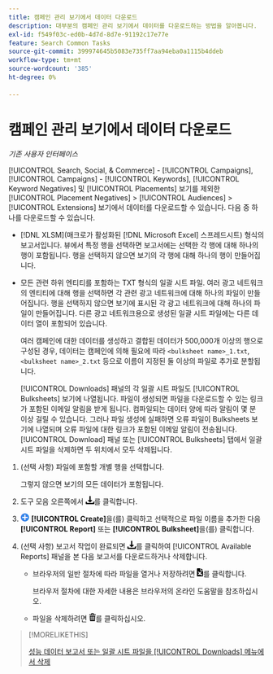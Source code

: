 ```yaml
---
title: 캠페인 관리 보기에서 데이터 다운로드
description: 대부분의 캠페인 관리 보기에서 데이터를 다운로드하는 방법을 알아봅니다.
exl-id: f549f03c-ed0b-4d7d-8d7e-91192c17e77e
feature: Search Common Tasks
source-git-commit: 399974645b5083e735ff7aa94eba0a1115b4ddeb
workflow-type: tm+mt
source-wordcount: '385'
ht-degree: 0%

---
```


# 캠페인 관리 보기에서 데이터 다운로드

*기존 사용자 인터페이스*

[!UICONTROL Search, Social, & Commerce] - [!UICONTROL Campaigns], [!UICONTROL Campaigns] - [!UICONTROL Keywords], [!UICONTROL Keyword Negatives] 및 [!UICONTROL Placements] 보기를 제외한 [!UICONTROL Placement Negatives] > [!UICONTROL Audiences] > [!UICONTROL Extensions] 보기에서 데이터를 다운로드할 수 있습니다. 다음 중 하나를 다운로드할 수 있습니다.

* [!DNL XLSM]&#x200B;(매크로가 활성화된 [!DNL Microsoft Excel] 스프레드시트) 형식의 보고서입니다. 뷰에서 특정 행을 선택하면 보고서에는 선택한 각 행에 대해 하나의 행이 포함됩니다. 행을 선택하지 않으면 보기의 각 행에 대해 하나의 행이 만들어집니다.

* 모든 관련 하위 엔티티를 포함하는 TXT 형식의 일괄 시트 파일. 여러 광고 네트워크의 엔티티에 대해 행을 선택하면 각 관련 광고 네트워크에 대해 하나의 파일이 만들어집니다. 행을 선택하지 않으면 보기에 표시된 각 광고 네트워크에 대해 하나의 파일이 만들어집니다. 다른 광고 네트워크용으로 생성된 일괄 시트 파일에는 다른 데이터 열이 포함되어 있습니다.

  여러 캠페인에 대한 데이터를 생성하고 결합된 데이터가 500,000개 이상의 행으로 구성된 경우, 데이터는 캠페인에 의해 필요에 따라 `<bulksheet name>_1.txt`, `<bulksheet name>_2.txt` 등으로 이름이 지정된 둘 이상의 파일로 추가로 분할됩니다.

  [!UICONTROL Downloads] 패널의 각 일괄 시트 파일도 [!UICONTROL Bulksheets] 보기에 나열됩니다. 파일이 생성되면 파일을 다운로드할 수 있는 링크가 포함된 이메일 알림을 받게 됩니다. 컴파일되는 데이터 양에 따라 알림이 몇 분 이상 걸릴 수 있습니다. 그러나 파일 생성에 실패하면 오류 파일이 Bulksheets 보기에 나열되며 오류 파일에 대한 링크가 포함된 이메일 알림이 전송됩니다. [!UICONTROL Download] 패널 또는 [!UICONTROL Bulksheets] 탭에서 일괄 시트 파일을 삭제하면 두 위치에서 모두 삭제됩니다.

1. (선택 사항) 파일에 포함할 개별 행을 선택합니다.

   그렇지 않으면 보기의 모든 데이터가 포함됩니다.

1. 도구 모음 오른쪽에서 ![보고서 다운로드](/help/search-social-commerce/assets/download.png "보고서 다운로드")를 클릭합니다.

1. ![만들기](/help/search-social-commerce/assets/add.png "만들기") **[!UICONTROL Create]**&#x200B;을(를) 클릭하고 선택적으로 파일 이름을 추가한 다음 **[!UICONTROL Report]** 또는 **[!UICONTROL Bulksheet]**&#x200B;을(를) 클릭합니다.

1. (선택 사항) 보고서 작업이 완료되면 ![보고서 다운로드](/help/search-social-commerce/assets/download.png "보고서 다운로드")를 클릭하여 [!UICONTROL Available Reports] 패널을 본 다음 보고서를 다운로드하거나 삭제합니다.

   * 브라우저의 일반 절차에 따라 파일을 열거나 저장하려면 ![스프레드시트 다운로드](/help/search-social-commerce/assets/download-spreadsheet.png "스프레드시트 다운로드")를 클릭합니다.

     브라우저 절차에 대한 자세한 내용은 브라우저의 온라인 도움말을 참조하십시오.

   * 파일을 삭제하려면 ![삭제](/help/search-social-commerce/assets/delete.png "삭제")를 클릭하십시오.

>[!MORELIKETHIS]
>
>[성능 데이터 보고서 또는 일괄 시트 파일을 [!UICONTROL Downloads] 메뉴에서 삭제](/help/search-social-commerce/common-tasks/navigation-editing-selection/download-delete-data.md)
